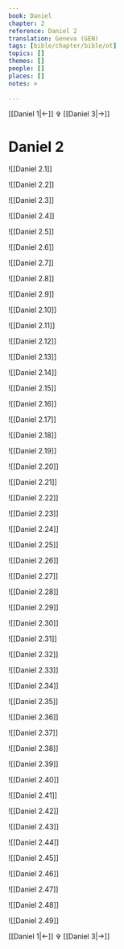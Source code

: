 ```yaml
---
book: Daniel
chapter: 2
reference: Daniel 2
translation: Geneva (GEN)
tags: [bible/chapter/bible/ot]
topics: []
themes: []
people: []
places: []
notes: >
  
---
```


[[Daniel 1|<-]] ✞ [[Daniel 3|->]]

# Daniel 2

![[Daniel 2.1]]

![[Daniel 2.2]]

![[Daniel 2.3]]

![[Daniel 2.4]]

![[Daniel 2.5]]

![[Daniel 2.6]]

![[Daniel 2.7]]

![[Daniel 2.8]]

![[Daniel 2.9]]

![[Daniel 2.10]]

![[Daniel 2.11]]

![[Daniel 2.12]]

![[Daniel 2.13]]

![[Daniel 2.14]]

![[Daniel 2.15]]

![[Daniel 2.16]]

![[Daniel 2.17]]

![[Daniel 2.18]]

![[Daniel 2.19]]

![[Daniel 2.20]]

![[Daniel 2.21]]

![[Daniel 2.22]]

![[Daniel 2.23]]

![[Daniel 2.24]]

![[Daniel 2.25]]

![[Daniel 2.26]]

![[Daniel 2.27]]

![[Daniel 2.28]]

![[Daniel 2.29]]

![[Daniel 2.30]]

![[Daniel 2.31]]

![[Daniel 2.32]]

![[Daniel 2.33]]

![[Daniel 2.34]]

![[Daniel 2.35]]

![[Daniel 2.36]]

![[Daniel 2.37]]

![[Daniel 2.38]]

![[Daniel 2.39]]

![[Daniel 2.40]]

![[Daniel 2.41]]

![[Daniel 2.42]]

![[Daniel 2.43]]

![[Daniel 2.44]]

![[Daniel 2.45]]

![[Daniel 2.46]]

![[Daniel 2.47]]

![[Daniel 2.48]]

![[Daniel 2.49]]

[[Daniel 1|<-]] ✞ [[Daniel 3|->]]
